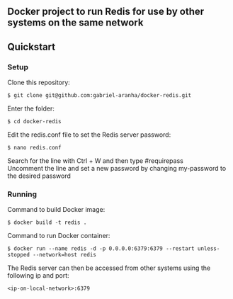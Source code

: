 ## Docker project to run Redis for use by other systems on the same network

## Quickstart

### Setup
Clone this repository:
```
$ git clone git@github.com:gabriel-aranha/docker-redis.git
```
Enter the folder:
```
$ cd docker-redis
```
Edit the redis.conf file to set the Redis server password:
```
$ nano redis.conf
```
Search for the line with Ctrl + W and then type #requirepass  
Uncomment the line and set a new password by changing my-password to the desired password

### Running
Command to build Docker image:
```
$ docker build -t redis .
```
Command to run Docker container:
```
$ docker run --name redis -d -p 0.0.0.0:6379:6379 --restart unless-stopped --network=host redis
```
The Redis server can then be accessed from other systems using the following ip and port:
```
<ip-on-local-network>:6379
```
